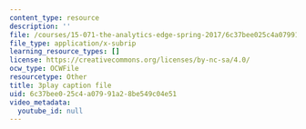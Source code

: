 ```yaml
---
content_type: resource
description: ''
file: /courses/15-071-the-analytics-edge-spring-2017/6c37bee025c4a07991a28be549c04e51_0x4PfWpy-ls.srt
file_type: application/x-subrip
learning_resource_types: []
license: https://creativecommons.org/licenses/by-nc-sa/4.0/
ocw_type: OCWFile
resourcetype: Other
title: 3play caption file
uid: 6c37bee0-25c4-a079-91a2-8be549c04e51
video_metadata:
  youtube_id: null
---
```

